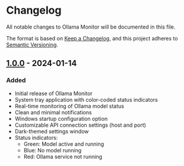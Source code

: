 # Changelog

All notable changes to Ollama Monitor will be documented in this file.

The format is based on [Keep a Changelog](https://keepachangelog.com/en/1.0.0/),
and this project adheres to [Semantic Versioning](https://semver.org/spec/v2.0.0.html).

## [1.0.0] - 2024-01-14

### Added
- Initial release of Ollama Monitor
- System tray application with color-coded status indicators
- Real-time monitoring of Ollama model status
- Clean and minimal notifications
- Windows startup configuration option
- Customizable API connection settings (host and port)
- Dark-themed settings window
- Status indicators:
  - Green: Model active and running
  - Blue: No model running
  - Red: Ollama service not running

[1.0.0]: https://github.com/ysfemreAlbyrk/ollama-monitor
